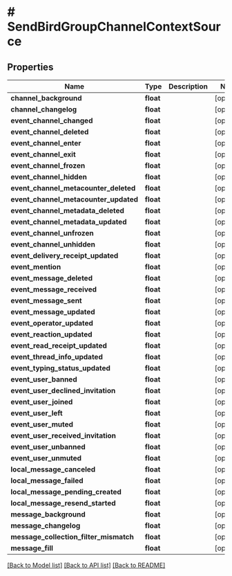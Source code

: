 # # SendBirdGroupChannelContextSource

## Properties

Name | Type | Description | Notes
------------ | ------------- | ------------- | -------------
**channel_background** | **float** |  | [optional]
**channel_changelog** | **float** |  | [optional]
**event_channel_changed** | **float** |  | [optional]
**event_channel_deleted** | **float** |  | [optional]
**event_channel_enter** | **float** |  | [optional]
**event_channel_exit** | **float** |  | [optional]
**event_channel_frozen** | **float** |  | [optional]
**event_channel_hidden** | **float** |  | [optional]
**event_channel_metacounter_deleted** | **float** |  | [optional]
**event_channel_metacounter_updated** | **float** |  | [optional]
**event_channel_metadata_deleted** | **float** |  | [optional]
**event_channel_metadata_updated** | **float** |  | [optional]
**event_channel_unfrozen** | **float** |  | [optional]
**event_channel_unhidden** | **float** |  | [optional]
**event_delivery_receipt_updated** | **float** |  | [optional]
**event_mention** | **float** |  | [optional]
**event_message_deleted** | **float** |  | [optional]
**event_message_received** | **float** |  | [optional]
**event_message_sent** | **float** |  | [optional]
**event_message_updated** | **float** |  | [optional]
**event_operator_updated** | **float** |  | [optional]
**event_reaction_updated** | **float** |  | [optional]
**event_read_receipt_updated** | **float** |  | [optional]
**event_thread_info_updated** | **float** |  | [optional]
**event_typing_status_updated** | **float** |  | [optional]
**event_user_banned** | **float** |  | [optional]
**event_user_declined_invitation** | **float** |  | [optional]
**event_user_joined** | **float** |  | [optional]
**event_user_left** | **float** |  | [optional]
**event_user_muted** | **float** |  | [optional]
**event_user_received_invitation** | **float** |  | [optional]
**event_user_unbanned** | **float** |  | [optional]
**event_user_unmuted** | **float** |  | [optional]
**local_message_canceled** | **float** |  | [optional]
**local_message_failed** | **float** |  | [optional]
**local_message_pending_created** | **float** |  | [optional]
**local_message_resend_started** | **float** |  | [optional]
**message_background** | **float** |  | [optional]
**message_changelog** | **float** |  | [optional]
**message_collection_filter_mismatch** | **float** |  | [optional]
**message_fill** | **float** |  | [optional]

[[Back to Model list]](../../README.md#models) [[Back to API list]](../../README.md#endpoints) [[Back to README]](../../README.md)
